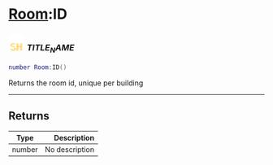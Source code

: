 # [Room](../room/README.md):ID

### <img src="../../.gitbook/assets/shared.png" width="32" height="32" /> $TITLE_NAME$

```lua
number Room:ID()
```

Returns the room id, unique per building<br>

-----------------
## Returns

| Type   | Description |
| ------ | ----------: |
| number | No description |
